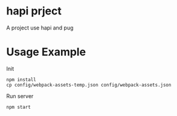hapi prject
===
A project use hapi and pug

Usage Example
===
Init

    npm install
    cp config/webpack-assets-temp.json config/webpack-assets.json

Run server

    npm start
